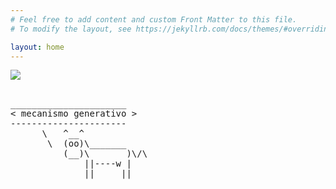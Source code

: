 ```yaml
---
# Feel free to add content and custom Front Matter to this file.
# To modify the layout, see https://jekyllrb.com/docs/themes/#overriding-theme-defaults

layout: home
---
```


  <img src="/pruebablog/archivos/autocad.gif" />

<pre>

______________________
< mecanismo generativo >
----------------------
      \   ^__^
       \  (oo)\_______
          (__)\       )\/\
              ||----w |
              ||     ||

</pre>
